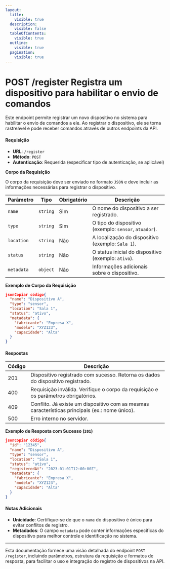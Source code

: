 ```yaml
---
layout:
  title:
    visible: true
  description:
    visible: false
  tableOfContents:
    visible: true
  outline:
    visible: true
  pagination:
    visible: true
---
```


# POST /register Registra um dispositivo para habilitar o envio de comandos

Este endpoint permite registrar um novo dispositivo no sistema para habilitar o envio de comandos a ele. Ao registrar o dispositivo, ele se torna rastreável e pode receber comandos através de outros endpoints da API.

#### Requisição

* **URL**: `/register`
* **Método**: `POST`
* **Autenticação**: Requerida (especificar tipo de autenticação, se aplicável)

**Corpo da Requisição**

O corpo da requisição deve ser enviado no formato `JSON` e deve incluir as informações necessárias para registrar o dispositivo.

| Parâmetro  | Tipo     | Obrigatório | Descrição                                             |
| ---------- | -------- | ----------- | ----------------------------------------------------- |
| `name`     | `string` | Sim         | O nome do dispositivo a ser registrado.               |
| `type`     | `string` | Sim         | O tipo do dispositivo (exemplo: `sensor`, `atuador`). |
| `location` | `string` | Não         | A localização do dispositivo (exemplo: `Sala 1`).     |
| `status`   | `string` | Não         | O status inicial do dispositivo (exemplo: `ativo`).   |
| `metadata` | `object` | Não         | Informações adicionais sobre o dispositivo.           |

**Exemplo de Corpo da Requisição**

```json
jsonCopiar código{
  "name": "Dispositivo A",
  "type": "sensor",
  "location": "Sala 1",
  "status": "ativo",
  "metadata": {
    "fabricante": "Empresa X",
    "modelo": "XYZ123",
    "capacidade": "Alta"
  }
}
```

#### Respostas

| Código | Descrição                                                                                      |
| ------ | ---------------------------------------------------------------------------------------------- |
| 201    | Dispositivo registrado com sucesso. Retorna os dados do dispositivo registrado.                |
| 400    | Requisição inválida. Verifique o corpo da requisição e os parâmetros obrigatórios.             |
| 409    | Conflito. Já existe um dispositivo com as mesmas características principais (ex.: nome único). |
| 500    | Erro interno no servidor.                                                                      |

**Exemplo de Resposta com Sucesso (`201`)**

```json
jsonCopiar código{
  "id": "12345",
  "name": "Dispositivo A",
  "type": "sensor",
  "location": "Sala 1",
  "status": "ativo",
  "registeredAt": "2023-01-01T12:00:00Z",
  "metadata": {
    "fabricante": "Empresa X",
    "modelo": "XYZ123",
    "capacidade": "Alta"
  }
}
```

#### Notas Adicionais

* **Unicidade**: Certifique-se de que o `name` do dispositivo é único para evitar conflitos de registro.
* **Metadados**: O campo `metadata` pode conter informações específicas do dispositivo para melhor controle e identificação no sistema.

***

Esta documentação fornece uma visão detalhada do endpoint `POST /register`, incluindo parâmetros, estrutura da requisição e formatos de resposta, para facilitar o uso e integração do registro de dispositivos na API.

